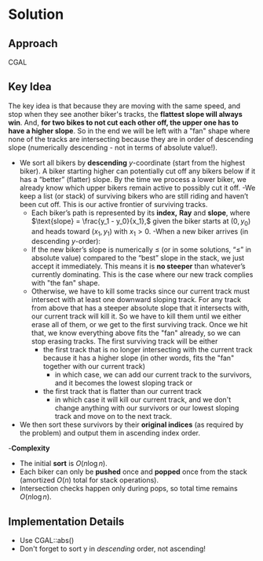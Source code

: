 # Solution

## Approach
CGAL

## Key Idea
The key idea is that because they are moving with the same speed, and stop when they see another biker's tracks, the **flattest slope will always win**. And, **for two bikes to not cut each other off, the upper one has to have a higher slope**. So in the end we will be left with a "fan" shape where none of the tracks are intersecting because they are in order of descending slope (numerically descending - not in terms of absolute value!).
- We sort all bikers by **descending** $y$-coordinate (start from the highest biker). A biker starting higher can potentially cut off any bikers below if it has a “better” (flatter) slope. By the time we process a lower biker, we already know which upper bikers remain active to possibly cut it off.
-We keep a list (or stack) of surviving bikers who are still riding and haven’t been cut off. This is our active frontier of surviving tracks.
   - Each biker’s path is represented by its **index,** **Ray** and **slope**, where
     $\text{slope} = \frac{y_1 - y_0}{x_1},$
     given the biker starts at $(0, y_0)$ and heads toward $(x_1, y_1)$ with $x_1 > 0$.
-When a new biker arrives (in descending $y$-order):
    - If the new biker’s slope is numerically $\le$ (or in some solutions, “$\le$” in absolute value) compared to the “best” slope in the stack, we just accept it immediately. This means it is **no steeper** than whatever’s currently dominating. This is the case where our new track complies with "the fan" shape.
    - Otherwise, we have to kill some tracks since our current track must intersect with at least one downward sloping track. For any track from above that has a steeper absolute slope that it intersects with, our current track will kill it. So we have to kill them until we either erase all of them, or we get to the first surviving track. Once we hit that, we know everything above fits the "fan" already, so we can stop erasing tracks. 
    The first surviving track will be either
        - the first track that is no longer intersecting with the current track because it has a higher slope (in other words, fits the "fan" together with our current track)
            - in which case, we can add our current track to the survivors, and it becomes the lowest sloping track
         or
        - the first track that is flatter than our current track
            - in which case it will kill our current track, and we don't change anything with our survivors or our lowest sloping track and move on to the next track.
- We then sort these survivors by their **original indices** (as required by the problem) and output them in ascending index order.

-**Complexity**  
   - The initial **sort** is $O(n \log n)$.
   - Each biker can only be **pushed** once and **popped** once from the stack (amortized $O(n)$ total for stack operations).
   - Intersection checks happen only during pops, so total time remains $O(n \log n)$.

## Implementation Details
- Use CGAL::abs()
- Don't forget to sort y in *descending* order, not ascending!